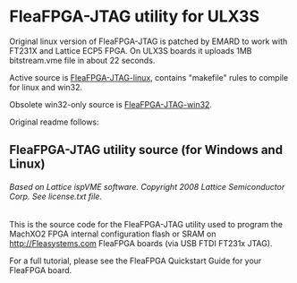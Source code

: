 # FleaFPGA-JTAG utility for ULX3S

Original linux version of FleaFPGA-JTAG is patched by EMARD
to work with FT231X and Lattice ECP5 FPGA. On ULX3S boards it
uploads 1MB bitstream.vme file in about 22 seconds.

Active source is [FleaFPGA-JTAG-linux](FleaFPGA-JTAG-linux), contains 
"makefile" rules to compile for linux and win32.

Obsolete win32-only source is [FleaFPGA-JTAG-win32](FleaFPGA-JTAG-win32).

Original readme follows:

## FleaFPGA-JTAG utility source (for Windows and Linux)

###### Based on Lattice ispVME software.  Copyright 2008 Lattice Semiconductor Corp.  See license.txt file.

This is the source code for the FleaFPGA-JTAG utility used to program the MachXO2 FPGA internal configuration flash or SRAM on http://Fleasystems.com FleaFPGA boards (via USB FTDI FT231x JTAG).

For a full tutorial, please see the FleaFPGA Quickstart Guide for your FleaFPGA board.
